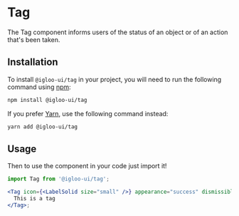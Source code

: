 # Tag

The Tag component informs users of the status of an object or of an action that's been taken.

<Example />

<ReferenceLinks />

## Installation

To install `@igloo-ui/tag` in your project, you will need to run the following command using [npm](https://www.npmjs.com/):

```bash
npm install @igloo-ui/tag
```

If you prefer [Yarn](https://classic.yarnpkg.com/en/), use the following command instead:

```bash
yarn add @igloo-ui/tag
```

## Usage

Then to use the component in your code just import it!

```jsx
import Tag from '@igloo-ui/tag';

<Tag icon={<LabelSolid size="small" />} appearance="success" dismissible>
  This is a tag
</Tag>;
```
